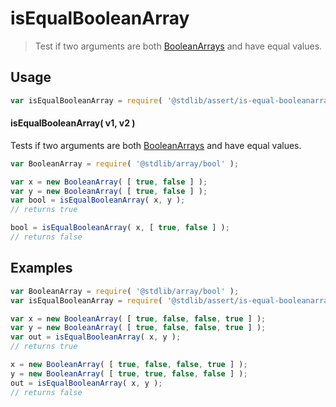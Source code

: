 <!--

@license Apache-2.0

Copyright (c) 2024 The Stdlib Authors.

Licensed under the Apache License, Version 2.0 (the "License");
you may not use this file except in compliance with the License.
You may obtain a copy of the License at

   http://www.apache.org/licenses/LICENSE-2.0

Unless required by applicable law or agreed to in writing, software
distributed under the License is distributed on an "AS IS" BASIS,
WITHOUT WARRANTIES OR CONDITIONS OF ANY KIND, either express or implied.
See the License for the specific language governing permissions and
limitations under the License.

-->

# isEqualBooleanArray

> Test if two arguments are both [BooleanArrays][@stdlib/array/bool] and have equal values.

<section class="usage">

## Usage

```javascript
var isEqualBooleanArray = require( '@stdlib/assert/is-equal-booleanarray' );
```

#### isEqualBooleanArray( v1, v2 )

Tests if two arguments are both [BooleanArrays][@stdlib/array/bool] and have equal values.

```javascript
var BooleanArray = require( '@stdlib/array/bool' );

var x = new BooleanArray( [ true, false ] );
var y = new BooleanArray( [ true, false ] );
var bool = isEqualBooleanArray( x, y );
// returns true

bool = isEqualBooleanArray( x, [ true, false ] );
// returns false
```

</section>

<!-- /.usage -->

<section class="notes">

</section>

<!-- /.notes -->

<section class="examples">

## Examples

<!-- eslint no-undef: "error" -->

```javascript
var BooleanArray = require( '@stdlib/array/bool' );
var isEqualBooleanArray = require( '@stdlib/assert/is-equal-booleanarray' );

var x = new BooleanArray( [ true, false, false, true ] );
var y = new BooleanArray( [ true, false, false, true ] );
var out = isEqualBooleanArray( x, y );
// returns true

x = new BooleanArray( [ true, false, false, true ] );
y = new BooleanArray( [ true, true, false, false ] );
out = isEqualBooleanArray( x, y );
// returns false
```

</section>

<!-- /.examples -->

<!-- Section for related `stdlib` packages. Do not manually edit this section, as it is automatically populated. -->

<section class="related">

</section>

<!-- /.related -->

<!-- Section for all links. Make sure to keep an empty line after the `section` element and another before the `/section` close. -->

<section class="links">

[@stdlib/array/bool]: https://github.com/stdlib-js/array-bool

</section>

<!-- /.links -->
